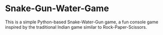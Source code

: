 # Snake-Gun-Water-Game
This is a simple Python-based Snake-Water-Gun game, a fun console game inspired by the traditional Indian game similar to Rock-Paper-Scissors.
